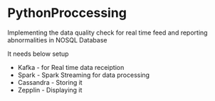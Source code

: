 # PythonProccessing

Implementing the data quality check for real time feed and reporting abnormalities in NOSQL Database

It needs below setup

* Kafka - for Real time data receiption
* Spark - Spark Streaming for data processing
* Cassandra - Storing it 
* Zepplin - Displaying it
